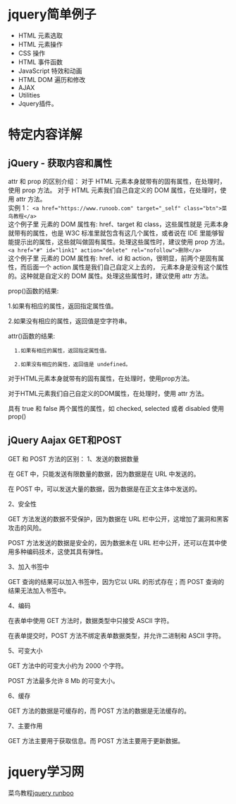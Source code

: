 # jquery简单例子

* HTML 元素选取
* HTML 元素操作
* CSS 操作
* HTML 事件函数
* JavaScript 特效和动画
* HTML DOM 遍历和修改
* AJAX
* Utilities
* Jquery插件。

 # 特定内容详解 
## jQuery - 获取内容和属性  
attr 和 prop 的区别介绍：
对于 HTML 元素本身就带有的固有属性，在处理时，使用 prop 方法。
对于 HTML 元素我们自己自定义的 DOM 属性，在处理时，使用 attr 方法。    
实例 1：
```<a href="https://www.runoob.com" target="_self" class="btn">菜鸟教程</a>```    
这个例子里 <a> 元素的 DOM 属性有: href、target 和 class，这些属性就是 <a> 元素本身就带有的属性，也是 W3C 标准里就包含有这几个属性，或者说在 IDE 里能够智能提示出的属性，这些就叫做固有属性。处理这些属性时，建议使用 prop 方法。    
```<a href="#" id="link1" action="delete" rel="nofollow">删除</a>```  
这个例子里 <a> 元素的 DOM 属性有: href、id 和 action，很明显，前两个是固有属性，而后面一个 action 属性是我们自己自定义上去的，<a> 元素本身是没有这个属性的。这种就是自定义的 DOM 属性。处理这些属性时，建议使用 attr 方法。  
  
prop()函数的结果:

  1.如果有相应的属性，返回指定属性值。

  2.如果没有相应的属性，返回值是空字符串。

attr()函数的结果:

      1.如果有相应的属性，返回指定属性值。

      2.如果没有相应的属性，返回值是 undefined。

对于HTML元素本身就带有的固有属性，在处理时，使用prop方法。

对于HTML元素我们自己自定义的DOM属性，在处理时，使用 attr 方法。

具有 true 和 false 两个属性的属性，如 checked, selected 或者 disabled 使用prop()

## jQuery Aajax GET和POST
GET 和 POST 方法的区别：
1、发送的数据数量

在 GET 中，只能发送有限数量的数据，因为数据是在 URL 中发送的。

在 POST 中，可以发送大量的数据，因为数据是在正文主体中发送的。

2、安全性

GET 方法发送的数据不受保护，因为数据在 URL 栏中公开，这增加了漏洞和黑客攻击的风险。

POST 方法发送的数据是安全的，因为数据未在 URL 栏中公开，还可以在其中使用多种编码技术，这使其具有弹性。

3、加入书签中

GET 查询的结果可以加入书签中，因为它以 URL 的形式存在；而 POST 查询的结果无法加入书签中。

4、编码

在表单中使用 GET 方法时，数据类型中只接受 ASCII 字符。

在表单提交时，POST 方法不绑定表单数据类型，并允许二进制和 ASCII 字符。

5、可变大小

GET 方法中的可变大小约为 2000 个字符。

POST 方法最多允许 8 Mb 的可变大小。

6、缓存

GET 方法的数据是可缓存的，而 POST 方法的数据是无法缓存的。

7、主要作用

GET 方法主要用于获取信息。而 POST 方法主要用于更新数据。

# jquery学习网  
菜鸟教程[jquery runboo](https://www.runoob.com/jquery/jquery-intro.html)
